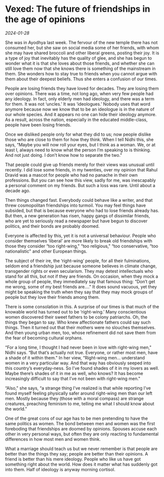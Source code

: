 # Vexed: The future of friendships in the age of opinions

*2024-01-28*

She was in Ayodhya last week. The fervour of the new temple there has
not consumed her, but she saw on social media some of her friends, with
whom she may have shared broccoli and other liberal greens, posting
their joy. It is a type of joy that inevitably has the quality of glee,
and she has begun to wonder what it is that she loves about those
friends, and whether she can still love them now that she knows there is
something of the mainstream in them. She wonders how to stay true to
friends when you cannot argue with them about their deepest beliefs.
Thus she enters a confusion of our times.

People are losing friends they have loved for decades. They are losing
them over opinions. There was a time, not long ago, when very few people
had any ideology. In fact, only elderly men had ideology, and there was
a term for them. It was not ‘uncles.’ It was ‘ideologues.’ Nobody uses
that word anymore because now we know that to be an ideologue is in the
nature of our whole species. And it appears no one can hide their
ideology anymore. As a result, across the nation, especially in the
educated middle-class, people have been losing friends.

Once we disliked people only for what they did to us; now people dislike
those who are close to them for how they think. When I tell Nidhi this,
she says, “Maybe you will now roll your eyes, but I think as a woman.
We, or at least I, always need to know what the person I’m speaking to
is thinking. And not just doing. I don’t know how to separate the two."

That people could give up friends merely for their views was unusual
until recently. I did lose some friends, in my twenties, over my opinion
that Rahul Dravid was a mascot for people who had no panache in their
own professions. But you can see how this view, sadly for me, was
inescapably a personal comment on my friends. But such a loss was rare.
Until about a decade ago.

Then things changed fast. Everybody could behave like a writer, and that
threw cosmopolitan friendships into turmoil. You may feel things have
subsided, but that is because everyone who had to lose friends already
has. But then, a new generation has risen, happy gangs of dissimilar
friends, who are yet to seriously read a newspaper but have begun to
discover politics, and their bonds are probably doomed.

Everyone is affected by this, yet it is not a universal behaviour.
People who consider themselves ‘liberal’ are more likely to break old
friendships with those they consider “too right-wing," “too religious,"
“too conservative, “too nationalistic" and other European things.

The subject of their ire, the ‘right-wing’ people, for all their
fulminations, seldom end a friendship just because someone believes in
climate change, transgender rights or even secularism. They may detest
intellectuals who stand for all this, but not if they are friends. On
occasion, when they mock a whole group of people, they immediately say
that famous thing: “Don’t get me wrong, some of my best friends are…."
It does sound vacuous, yet they might be speaking the truth when they
say that they may mock groups of people but they love their friends
among them.

There is some consolation in this. A surprise of our times is that much
of the knowable world has turned out to be ‘right-wing.’ Many
conscientious women discovered their sweet fathers to be colony
patriarchs. Oh, the things they began to say. Who knew affectionate
fathers could say such things. Then it turned out that their mothers
were no slouches themselves. And then young urban men, too, whose
refinement did not save them from the fear of becoming cultural orphans.

“For a long time, I thought I had never been in love with right-wing
men," Nidhi says. “But that’s actually not true. Everyone, or rather
most men, have a shade of it within them." In her view, “Right-wing
men... understand women in a very particular way. And that way has
obviously seeped into this country’s everyday-ness. So I’ve found shades
of it in my lovers as well. Maybe there’s shades of it in me as well,
who knows? It has become increasingly difficult to say that I’ve not
been with right-wing men."

“Also," she says, “a strange thing I’ve realized is that while reporting
I’ve found myself feeling physically safer around right-wing men than
our left men. Mostly because they (those with a moral compass) are
strange creatures, preaching feminism to me, telling me what I should
know about the world."

One of the great cons of our age has to be men pretending to have the
same politics as women. The bond between men and women was the first
foreboding that friendships are doomed by opinions. Spouses accuse each
other in very personal ways, but often they are only reacting to
fundamental differences in how most men and women think.

What a marriage should teach us but we never remember is that people are
better than the things they say; people are better than their opinions.
A friend is better than his mere ideology. People who like us have got
something right about the world. How does it matter what has suddenly
got into them. Half of ideology is anyway morning cortisol.
